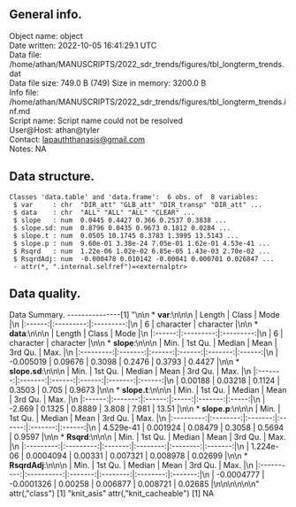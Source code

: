 <!-- This is a markdown file. -->


 General info.
---------------

Object name:    object      
Date written:   2022-10-05 16:41:29.1 UTC  
Data file:      /home/athan/MANUSCRIPTS/2022_sdr_trends/figures/tbl_longterm_trends.dat      
Data file size: 749.0 B (749) 
Size in memory: 3200.0 B      
Info file:      /home/athan/MANUSCRIPTS/2022_sdr_trends/figures/tbl_longterm_trends.inf.md      
Script name:    Script name could not be resolved      
User@Host:      athan@tyler   
Contact:        <lapauththanasis@gmail.com>      
Notes:          NA      


 Data structure.
-----------------

```
Classes 'data.table' and 'data.frame':	6 obs. of  8 variables:
 $ var     : chr  "DIR_att" "GLB_att" "DIR_transp" "DIR_att" ...
 $ data    : chr  "ALL" "ALL" "ALL" "CLEAR" ...
 $ slope   : num  0.0445 0.4427 0.366 0.2537 0.3838 ...
 $ slope.sd: num  0.8796 0.0435 0.9673 0.1812 0.0284 ...
 $ slope.t : num  0.0505 10.1745 0.3783 1.3995 13.5143 ...
 $ slope.p : num  9.60e-01 3.38e-24 7.05e-01 1.62e-01 4.53e-41 ...
 $ Rsqrd   : num  1.22e-06 1.02e-02 6.85e-05 1.43e-03 2.70e-02 ...
 $ RsqrdAdj: num  -0.000478 0.010142 -0.00041 0.000701 0.026847 ...
 - attr(*, ".internal.selfref")=<externalptr> 
```


 Data quality.
---------------
 Data Summary.
---------------[1] "\n\n  * **var**:\n\n\n    | Length |   Class   |   Mode    |\n    |:------:|:---------:|:---------:|\n    |   6    | character | character |\n\n  * **data**:\n\n\n    | Length |   Class   |   Mode    |\n    |:------:|:---------:|:---------:|\n    |   6    | character | character |\n\n  * **slope**:\n\n\n    |   Min.    | 1st Qu. | Median |  Mean  | 3rd Qu. |  Max.  |\n    |:---------:|:-------:|:------:|:------:|:-------:|:------:|\n    | -0.005019 | 0.09676 | 0.3098 | 0.2476 | 0.3793  | 0.4427 |\n\n  * **slope.sd**:\n\n\n    |  Min.   | 1st Qu. | Median |  Mean  | 3rd Qu. |  Max.  |\n    |:-------:|:-------:|:------:|:------:|:-------:|:------:|\n    | 0.00188 | 0.03218 | 0.1124 | 0.3503 |  0.705  | 0.9673 |\n\n  * **slope.t**:\n\n\n    |  Min.  | 1st Qu. | Median | Mean  | 3rd Qu. | Max.  |\n    |:------:|:-------:|:------:|:-----:|:-------:|:-----:|\n    | -2.669 | 0.1325  | 0.8889 | 3.808 |  7.981  | 13.51 |\n\n  * **slope.p**:\n\n\n    |   Min.    | 1st Qu.  | Median  |  Mean  | 3rd Qu. |  Max.  |\n    |:---------:|:--------:|:-------:|:------:|:-------:|:------:|\n    | 4.529e-41 | 0.001924 | 0.08479 | 0.3058 | 0.5694  | 0.9597 |\n\n  * **Rsqrd**:\n\n\n    |   Min.    |  1st Qu.  | Median  |   Mean   | 3rd Qu.  |  Max.   |\n    |:---------:|:---------:|:-------:|:--------:|:--------:|:-------:|\n    | 1.224e-06 | 0.0004094 | 0.00331 | 0.007321 | 0.008978 | 0.02699 |\n\n  * **RsqrdAdj**:\n\n\n    |    Min.    |  1st Qu.   | Median  |   Mean   | 3rd Qu.  |  Max.   |\n    |:----------:|:----------:|:-------:|:--------:|:--------:|:-------:|\n    | -0.0004777 | -0.0001326 | 0.00258 | 0.006877 | 0.008721 | 0.02685 |\n\n\n<!-- end of list -->\n\n\n"
attr(,"class")
[1] "knit_asis"
attr(,"knit_cacheable")
[1] NA
